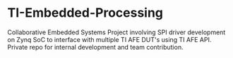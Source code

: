 # TI-Embedded-Processing
Collaborative Embedded Systems Project involving SPI driver development on Zynq SoC to interface with multiple TI AFE DUT's using TI AFE API. Private repo for internal development and team contribution.
